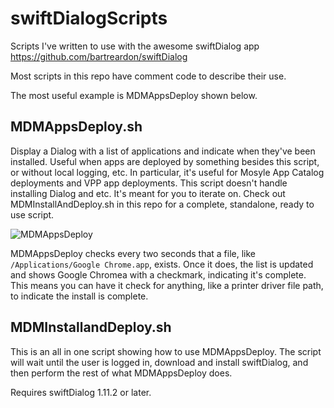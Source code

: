 # swiftDialogScripts
Scripts I've written to use with the awesome swiftDialog app https://github.com/bartreardon/swiftDialog

Most scripts in this repo have comment code to describe their use. 

The most useful example is MDMAppsDeploy shown below.

## MDMAppsDeploy.sh
Display a Dialog with a list of applications and indicate when they've been installed. Useful when apps are deployed by something besides this script, or without local logging, etc. In particular, it's useful for Mosyle App Catalog deployments and VPP app deployments. This script doesn't handle installing Dialog and etc. It's meant for you to iterate on. Check out MDMInstallAndDeploy.sh in this repo for a complete, standalone, ready to use script.

![MDMAppsDeploy](https://user-images.githubusercontent.com/6863894/189948035-3f34c0d4-f551-4a7f-bffd-1ee5ab52ace1.png)

MDMAppsDeploy checks every two seconds that a file, like `/Applications/Google Chrome.app`, exists. Once it does, the list is updated and shows Google Chromea with a checkmark, indicating it's complete. This means you can have it check for anything, like a printer driver file path, to indicate the install is complete.

## MDMInstallandDeploy.sh
This is an all in one script showing how to use MDMAppsDeploy. The script will wait until the user is logged in, download and install swiftDialog, and then perform the rest of what MDMAppsDeploy does.

Requires swiftDialog 1.11.2 or later.
